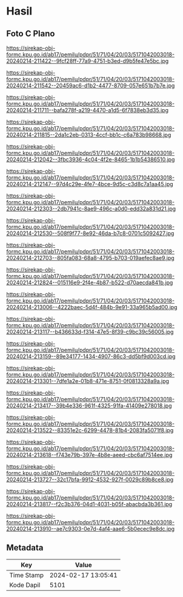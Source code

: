 # Hasil

## Foto C Plano

https://sirekap-obj-formc.kpu.go.id/ab17/pemilu/pdpr/51/71/04/20/03/5171042003018-20240214-211422--9fcf28ff-77a9-4751-b3ed-d9b5fe47e5bc.jpg

https://sirekap-obj-formc.kpu.go.id/ab17/pemilu/pdpr/51/71/04/20/03/5171042003018-20240214-211542--20459ac6-d1b2-4477-8709-057e651b7b7e.jpg

https://sirekap-obj-formc.kpu.go.id/ab17/pemilu/pdpr/51/71/04/20/03/5171042003018-20240214-211711--bafa278f-a219-4470-a1d5-6f7838eb3d35.jpg

https://sirekap-obj-formc.kpu.go.id/ab17/pemilu/pdpr/51/71/04/20/03/5171042003018-20240214-211815--2da1c2eb-0313-4ccf-bb1c-c6a783b98668.jpg

https://sirekap-obj-formc.kpu.go.id/ab17/pemilu/pdpr/51/71/04/20/03/5171042003018-20240214-212042--3fbc3936-4c04-4f2e-8465-1b1b54386510.jpg

https://sirekap-obj-formc.kpu.go.id/ab17/pemilu/pdpr/51/71/04/20/03/5171042003018-20240214-212147--97d4c29e-4fe7-4bce-9d5c-c3d8c7a1aa45.jpg

https://sirekap-obj-formc.kpu.go.id/ab17/pemilu/pdpr/51/71/04/20/03/5171042003018-20240214-212303--2db7941c-8ae9-496c-a0d0-edd32a831d21.jpg

https://sirekap-obj-formc.kpu.go.id/ab17/pemilu/pdpr/51/71/04/20/03/5171042003018-20240214-212530--508f9f77-8e92-46da-b7c8-0701c5092427.jpg

https://sirekap-obj-formc.kpu.go.id/ab17/pemilu/pdpr/51/71/04/20/03/5171042003018-20240214-212703--805fa083-68a8-4795-b703-019aefec8ae9.jpg

https://sirekap-obj-formc.kpu.go.id/ab17/pemilu/pdpr/51/71/04/20/03/5171042003018-20240214-212824--015116e9-2f4e-4b87-b522-d70aecda841b.jpg

https://sirekap-obj-formc.kpu.go.id/ab17/pemilu/pdpr/51/71/04/20/03/5171042003018-20240214-213006--4222baec-5d4f-484b-9e91-33a965b5ad00.jpg

https://sirekap-obj-formc.kpu.go.id/ab17/pemilu/pdpr/51/71/04/20/03/5171042003018-20240214-213117--b436633d-f314-47e5-8f39-c9bc39c56005.jpg

https://sirekap-obj-formc.kpu.go.id/ab17/pemilu/pdpr/51/71/04/20/03/5171042003018-20240214-213159--89e34177-1434-4907-86c3-dd5bf9d003cd.jpg

https://sirekap-obj-formc.kpu.go.id/ab17/pemilu/pdpr/51/71/04/20/03/5171042003018-20240214-213301--7dfe1a2e-01b8-471e-8751-0f0813328a9a.jpg

https://sirekap-obj-formc.kpu.go.id/ab17/pemilu/pdpr/51/71/04/20/03/5171042003018-20240214-213417--39b4e336-961f-4325-91fa-41409e278018.jpg

https://sirekap-obj-formc.kpu.go.id/ab17/pemilu/pdpr/51/71/04/20/03/5171042003018-20240214-213522--83351e2c-6299-4478-81b4-2083fa5071f8.jpg

https://sirekap-obj-formc.kpu.go.id/ab17/pemilu/pdpr/51/71/04/20/03/5171042003018-20240214-213618--f743e79b-397e-4b8e-aeed-cbc6af7514ee.jpg

https://sirekap-obj-formc.kpu.go.id/ab17/pemilu/pdpr/51/71/04/20/03/5171042003018-20240214-213727--32c17bfa-9912-4532-927f-0029c89b8ce8.jpg

https://sirekap-obj-formc.kpu.go.id/ab17/pemilu/pdpr/51/71/04/20/03/5171042003018-20240214-213817--f2c3b376-04d1-4031-b05f-abacbda3b361.jpg

https://sirekap-obj-formc.kpu.go.id/ab17/pemilu/pdpr/51/71/04/20/03/5171042003018-20240214-213910--ae7c9303-0e7d-4af4-aae6-5b0ecec9e8dc.jpg


## Metadata

| Key        | Value               |
| ---------- | ------------------- |
| Time Stamp | 2024-02-17 13:05:41 |
| Kode Dapil | 5101                |



